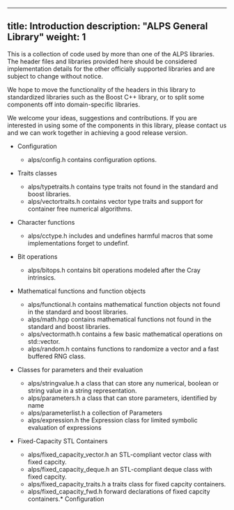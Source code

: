 
---
title: Introduction
description: "ALPS General Library"
weight: 1
---

This is a collection of code used by more than one of the ALPS libraries. The header files and libraries provided here should be considered implementation details for the other officially supported libraries and are subject to change without notice.

We hope to move the functionality of the headers in this library to standardized libraries such as the Boost C++ library, or to split some components off into domain-specific libraries.

We welcome your ideas, suggestions and contributions. If you are interested in using some of the components in this library, please contact us and we can work together in achieving a good release version.

- Configuration
    - alps/config.h contains configuration options.

- Traits classes
    - alps/typetraits.h contains type traits not found in the standard and boost libraries.
    - alps/vectortraits.h contains vector type traits and support for container free numerical algorithms.

- Character functions
    - alps/cctype.h includes <cctype> and undefines harmful macros that some implementations forget to undefinf.

- Bit operations
    - alps/bitops.h contains bit operations modeled after the Cray intrinsics.

- Mathematical functions and function objects
    - alps/functional.h contains mathematical function objects not found in the standard and boost libraries.
    - alps/math.hpp contains mathematical functions not found in the standard and boost libraries.
    - alps/vectormath.h contains a few basic mathematical operations on std::vector.
    - alps/random.h contains functions to randomize a vector and a fast buffered RNG class.

- Classes for parameters and their evaluation
    - alps/stringvalue.h a class that can store any numerical, boolean or string value in a string representation.
    - alps/parameters.h a class that can store parameters, identified by name
    - alps/parameterlist.h a collection of Parameters
    - alps/expression.h the Expression class for limited symbolic evaluation of expressions

- Fixed-Capacity STL Containers
    - alps/fixed_capacity_vector.h an STL-compliant vector class with fixed capcity.
    - alps/fixed_capacity_deque.h an STL-compliant deque class with fixed capcity.
    - alps/fixed_capacity_traits.h a traits class for fixed capcity containers.
    - alps/fixed_capacity_fwd.h forward declarations of fixed capcity containers.\* Configuration
